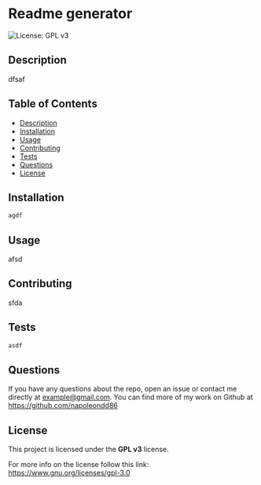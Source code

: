# Readme generator
  
  ![License: GPL v3](https://img.shields.io/badge/License-GPLv3-blue.svg)
  
  ## Description
  
  dfsaf
  
  ## Table of Contents
  
  - [Description](#description)
  - [Installation](#installation)
  - [Usage](#usage)
  - [Contributing](#contributing)
  - [Tests](#tests)
  - [Questions](#questions)
  - [License](#license)
  
  
  ## Installation
  
  ```bash
  agdf
  ```
  
  ## Usage
  
  afsd
  
  
  ## Contributing
  
  sfda

  ## Tests
  
  ```bash
  asdf
  ```

  ## Questions
  
  If you have any questions about the repo, open an issue or contact me directly at example@gmail.com.  You can find more of my work on Github at https://github.com/napoleondd86

  ## License

  This project is licensed under the <strong>GPL v3</strong> license.
   
  For more info on the license follow this link:
      https://www.gnu.org/licenses/gpl-3.0

  